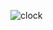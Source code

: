 ![clock](https://user-images.githubusercontent.com/97106063/156801674-c5976843-3f8d-43d3-8504-98035fc9154d.gif)
